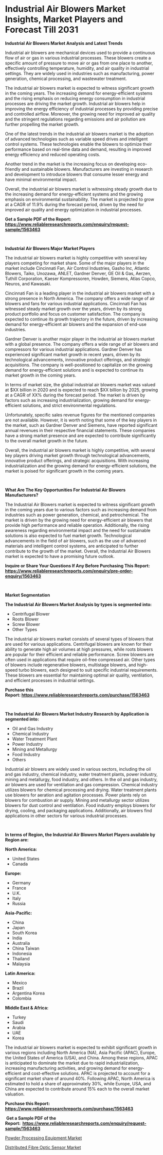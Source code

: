 <p><h1>Industrial Air Blowers Market Insights, Market Players and Forecast Till 2031</h1></p><p><strong>Industrial Air Blowers Market Analysis and Latest Trends</strong></p>
<p><p>Industrial air blowers are mechanical devices used to provide a continuous flow of air or gas in various industrial processes. These blowers create a specific amount of pressure to move air or gas from one place to another, effectively controlling temperature, humidity, and air quality in industrial settings. They are widely used in industries such as manufacturing, power generation, chemical processing, and wastewater treatment.</p><p>The industrial air blowers market is expected to witness significant growth in the coming years. The increasing demand for energy-efficient systems and the rising emphasis on reducing energy consumption in industrial processes are driving the market growth. Industrial air blowers help in improving the energy efficiency of industrial processes by providing precise and controlled airflow. Moreover, the growing need for improved air quality and the stringent regulations regarding emissions and air pollution are further propelling the market growth.</p><p>One of the latest trends in the industrial air blowers market is the adoption of advanced technologies such as variable speed drives and intelligent control systems. These technologies enable the blowers to optimize their performance based on real-time data and demand, resulting in improved energy efficiency and reduced operating costs.</p><p>Another trend in the market is the increasing focus on developing eco-friendly and sustainable blowers. Manufacturers are investing in research and development to introduce blowers that consume lesser energy and have minimal environmental impact.</p><p>Overall, the industrial air blowers market is witnessing steady growth due to the increasing demand for energy-efficient systems and the growing emphasis on environmental sustainability. The market is projected to grow at a CAGR of 11.9% during the forecast period, driven by the need for improved air quality and energy optimization in industrial processes.</p></p>
<p><strong>Get a Sample PDF of the Report:&nbsp; <a href="https://www.reliableresearchreports.com/enquiry/request-sample/1563463">https://www.reliableresearchreports.com/enquiry/request-sample/1563463</a></strong></p>
<p>&nbsp;</p>
<p><strong>Industrial Air Blowers Major Market Players</strong></p>
<p><p>The industrial air blowers market is highly competitive with several key players competing for market share. Some of the major players in the market include Cincinnati Fan, Air Control Industries, Gasho Inc, Atlantic Blowers, Taiko, Unozawa, ANLET, Gardner Denver, GE Oil & Gas, Aerzen, Tuthill Corporation, Kaeser Kompressoren, Howden, Siemens, Atlas Copco, Neuros, and Kawasaki.</p><p>Cincinnati Fan is a leading player in the industrial air blowers market with a strong presence in North America. The company offers a wide range of air blowers and fans for various industrial applications. Cincinnati Fan has witnessed steady market growth over the years, driven by its strong product portfolio and focus on customer satisfaction. The company is expected to continue its growth trajectory in the future, driven by increasing demand for energy-efficient air blowers and the expansion of end-use industries.</p><p>Gardner Denver is another major player in the industrial air blowers market with a global presence. The company offers a wide range of air blowers and compressors for various industrial applications. Gardner Denver has experienced significant market growth in recent years, driven by its technological advancements, innovative product offerings, and strategic acquisitions. The company is well-positioned to capitalize on the growing demand for energy-efficient solutions and is expected to continue its market growth in the coming years.</p><p>In terms of market size, the global industrial air blowers market was valued at $XX billion in 2020 and is expected to reach $XX billion by 2025, growing at a CAGR of XX% during the forecast period. The market is driven by factors such as increasing industrialization, growing demand for energy-efficient solutions, and strict environmental regulations.</p><p>Unfortunately, specific sales revenue figures for the mentioned companies are not available. However, it is worth noting that some of the key players in the market, such as Gardner Denver and Siemens, have reported significant annual revenues in their respective financial statements. These companies have a strong market presence and are expected to contribute significantly to the overall market growth in the future.</p><p>Overall, the industrial air blowers market is highly competitive, with several key players driving market growth through technological advancements, innovative product offerings, and strategic acquisitions. With increasing industrialization and the growing demand for energy-efficient solutions, the market is poised for significant growth in the coming years.</p></p>
<p>&nbsp;</p>
<p><strong>What Are The Key Opportunities For Industrial Air Blowers Manufacturers?</strong></p>
<p><p>The Industrial Air Blowers market is expected to witness significant growth in the coming years due to various factors such as increasing demand from industries such as power generation, chemical, and petrochemical. The market is driven by the growing need for energy-efficient air blowers that provide high performance and reliable operation. Additionally, the rising awareness regarding environmental impact and the need for sustainable solutions is also expected to fuel market growth. Technological advancements in the field of air blowers, such as the use of advanced materials and intelligent control systems, are anticipated to further contribute to the growth of the market. Overall, the Industrial Air Blowers market is expected to have a promising future outlook.</p></p>
<p><strong>Inquire or Share Your Questions If Any Before Purchasing This Report: <a href="https://www.reliableresearchreports.com/enquiry/pre-order-enquiry/1563463">https://www.reliableresearchreports.com/enquiry/pre-order-enquiry/1563463</a></strong></p>
<p>&nbsp;</p>
<p><strong>Market Segmentation</strong></p>
<p><strong>The Industrial Air Blowers Market Analysis by types is segmented into:</strong></p>
<p><ul><li>Centrifugal Blower</li><li>Roots Blower</li><li>Screw Blower</li><li>Other Types</li></ul></p>
<p><p>The industrial air blowers market consists of several types of blowers that are used for various applications. Centrifugal blowers are known for their ability to generate high air volumes at high pressures, while roots blowers are popular for their efficient and reliable performance. Screw blowers are often used in applications that require oil-free compressed air. Other types of blowers include regenerative blowers, multistage blowers, and high-speed turbo blowers, each designed to suit specific industrial requirements. These blowers are essential for maintaining optimal air quality, ventilation, and efficient processes in industrial settings.</p></p>
<p><strong>Purchase this Report:&nbsp;<a href="https://www.reliableresearchreports.com/purchase/1563463">https://www.reliableresearchreports.com/purchase/1563463</a></strong></p>
<p>&nbsp;</p>
<p><strong>The Industrial Air Blowers Market Industry Research by Application is segmented into:</strong></p>
<p><ul><li>Oil and Gas Industry</li><li>Chemical Industry</li><li>Water Treatment Plant</li><li>Power Industry</li><li>Mining and Metallurgy</li><li>Food Industry</li><li>Others</li></ul></p>
<p><p>Industrial air blowers are widely used in various sectors, including the oil and gas industry, chemical industry, water treatment plants, power industry, mining and metallurgy, food industry, and others. In the oil and gas industry, air blowers are used for ventilation and gas compression. Chemical industry utilizes blowers for chemical processing and drying. Water treatment plants use blowers for aeration and agitation processes. Power plants rely on blowers for combustion air supply. Mining and metallurgy sector utilizes blowers for dust control and ventilation. Food industry employs blowers for drying, cooling, and packaging applications. Additionally, air blowers find applications in other sectors for various industrial processes.</p></p>
<p>&nbsp;</p>
<p><strong>In terms of Region, the Industrial Air Blowers Market Players available by Region are:</strong></p>
<p>
    <p> <strong> North America: </strong>
        <ul>
            <li>United States</li>
            <li>Canada</li>
        </ul>
        </p> 
    <p> <strong> Europe: </strong>
        <ul>
            <li>Germany</li>
            <li>France</li>
            <li>U.K.</li>
            <li>Italy</li>
            <li>Russia</li>
        </ul>
        </p> 
    <p> <strong> Asia-Pacific: </strong>
        <ul>
            <li>China</li>
            <li>Japan</li>
            <li>South Korea</li>
            <li>India</li>
            <li>Australia</li>
            <li>China Taiwan</li>
            <li>Indonesia</li>
            <li>Thailand</li>
            <li>Malaysia</li>
        </ul>
        </p> 
    <p> <strong> Latin America: </strong>
        <ul>
            <li>Mexico</li>
            <li>Brazil</li>
            <li>Argentina Korea</li>
            <li>Colombia</li>
        </ul>
        </p> 
    <p> <strong> Middle East & Africa: </strong>
        <ul>
            <li>Turkey</li>
            <li>Saudi</li>
            <li>Arabia</li>
            <li>UAE</li>
            <li>Korea</li>
        </ul>
    </p>
    </p>
<p><p>The industrial air blowers market is expected to exhibit significant growth in various regions including North America (NA), Asia Pacific (APAC), Europe, the United States of America (USA), and China. Among these regions, APAC is anticipated to dominate the market due to rapid industrialization, increasing manufacturing activities, and growing demand for energy-efficient and cost-effective solutions. APAC is projected to account for a significant market share of around 40%. Following APAC, North America is estimated to hold a share of approximately 30%, while Europe, USA, and China are expected to contribute around 15% each to the overall market valuation.</p></p>
<p><strong>Purchase this Report: <a href="https://www.reliableresearchreports.com/purchase/1563463">https://www.reliableresearchreports.com/purchase/1563463</a></strong></p>
<p>&nbsp;<strong>Get a Sample PDF of the Report:&nbsp;&nbsp;<a href="https://www.reliableresearchreports.com/enquiry/request-sample/1563463">https://www.reliableresearchreports.com/enquiry/request-sample/1563463</a></strong></p>
<p><strong></strong></p>
<p><p><a href="https://github.com/JameTravis/Market-Research-Report-List-3/blob/main/powder-processing-equipment-market.md">Powder Processing Equipment Market</a></p><p><a href="https://github.com/chartsaturn/Market-Research-Report-List-1/blob/main/distributed-fibre-optic-sensor-market.md">Distributed Fibre Optic Sensor Market</a></p></p>